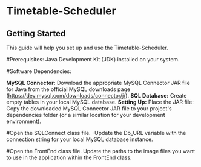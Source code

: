 <h1>Timetable-Scheduler</h1>
<h2>Getting Started</h2>
This guide will help you set up and use the Timetable-Scheduler.

#Prerequisites: 
Java Development Kit (JDK) installed on your system.

#Software Dependencies:

**MySQL Connector:** Download the appropriate MySQL Connector JAR file for Java from the official MySQL downloads page (https://dev.mysql.com/downloads/connector/j/).
**SQL Database:** Create empty tables in your local MySQL database.
**Setting Up:** Place the JAR file: Copy the downloaded MySQL Connector JAR file to your project's dependencies folder (or a similar location for your development environment).

#Open the SQLConnect class file.
-Update the Db_URL variable with the connection string for your local MySQL database instance.

#Open the FrontEnd class file.
Update the paths to the image files you want to use in the application within the FrontEnd class.
